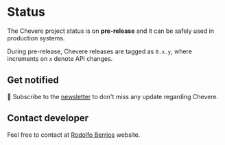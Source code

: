 # Status

The Chevere project status is on **pre-release** and it can be safely used in production systems.

During pre-release, Chevere releases are tagged as `0.x.y`, where increments on `x` denote API changes.

## Get notified

🔔 Subscribe to the [newsletter](https://chv.to/chevere-newsletter) to don't miss any update regarding Chevere.

## Contact developer

Feel free to contact at [Rodolfo Berrios](https://rodolfoberrios.com) website.
